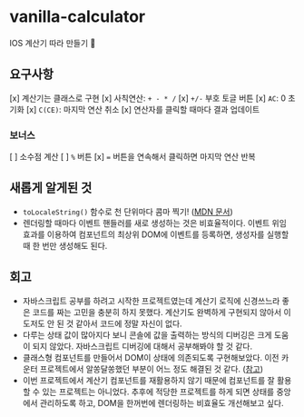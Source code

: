 # vanilla-calculator

IOS 계산기 따라 만들기 🤔

## 요구사항

[x] 계산기는 클래스로 구현
[x] 사칙연산: `+ - * /`
[x] `+/-` 부호 토글 버튼
[x] `AC`: 0 초기화
[x] `C(CE)`: 마지막 연산 취소
[x] 연산자를 클릭할 때마다 결과 업데이트

### 보너스

[ ] 소수점 계산
[ ] `%` 버튼
[x] `=` 버튼을 연속해서 클릭하면 마지막 연산 반복

## 새롭게 알게된 것

- `toLocaleString()` 함수로 천 단위마다 콤마 찍기! ([MDN 문서](https://developer.mozilla.org/ko/docs/Web/JavaScript/Reference/Global_Objects/Array/toLocaleString))
- 렌더링할 때마다 이벤트 핸들러를 새로 생성하는 것은 비효율적이다. 이벤트 위임 효과를 이용하여 컴포넌트의 최상위 DOM에 이벤트를 등록하면, 생성자를 실행할 때 한 번만 생성해도 된다.

## 회고

- 자바스크립트 공부를 하려고 시작한 프로젝트였는데 계산기 로직에 신경쓰느라 좋은 코드를 짜는 고민을 충분히 하지 못했다. 계산기도 완벽하게 구현되지 않아서 이도저도 안 된 것 같아서 코드에 정말 자신이 없다.
- 다루는 상태 값이 많아지다 보니 콘솔에 값을 출력하는 방식의 디버깅은 크게 도움이 되지 않았다. 자바스크립트 디버깅에 대해서 공부해봐야 할 것 같다.
- 클래스형 컴포넌트를 만들어서 DOM이 상태에 의존되도록 구현해보았다. 이전 카운터 프로젝트에서 알쏭달쏭했던 부분이 어느 정도 해결된 것 같다. ([참고](https://junilhwang.github.io/TIL/Javascript/Design/Vanilla-JS-Component/#vanilla-javascript%E1%84%85%E1%85%A9-%E1%84%8B%E1%85%B0%E1%86%B8-%E1%84%8F%E1%85%A5%E1%86%B7%E1%84%91%E1%85%A9%E1%84%82%E1%85%A5%E1%86%AB%E1%84%90%E1%85%B3-%E1%84%86%E1%85%A1%E1%86%AB%E1%84%83%E1%85%B3%E1%86%AF%E1%84%80%E1%85%B5))
- 이번 프로젝트에서 계산기 컴포넌트를 재활용하지 않기 때문에 컴포넌트를 잘 활용할 수 있는 프로젝트는 아니었다. 추후에 적당한 프로젝트를 하게 되면 상태를 중앙에서 관리하도록 하고, DOM을 한꺼번에 렌더링하는 비효율도 개선해보고 싶다.

